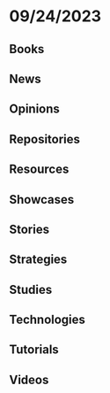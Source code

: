 # 09/24/2023

## Books

## News

## Opinions

## Repositories

## Resources

## Showcases

## Stories

## Strategies

## Studies

## Technologies

## Tutorials

## Videos
